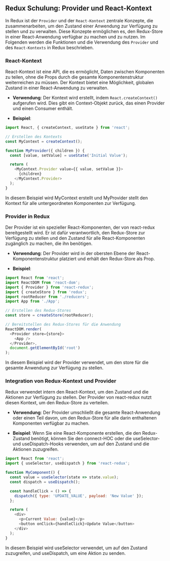 ## Redux Schulung: Provider und React-Kontext

In Redux ist der `Provider` und der `React-Kontext` zentrale Konzepte, die zusammenarbeiten, um den Zustand einer Anwendung zur Verfügung zu stellen und zu verwalten. Diese Konzepte ermöglichen es, den Redux-Store in einer React-Anwendung verfügbar zu machen und zu nutzen. Im Folgenden werden die Funktionen und die Verwendung des `Provider` und des `React-Kontexts` in Redux beschrieben.

### React-Kontext

React-Kontext ist eine API, die es ermöglicht, Daten zwischen Komponenten zu teilen, ohne die Props durch die gesamte Komponentenstruktur weiterreichen zu müssen. Der Kontext bietet eine Möglichkeit, globalen Zustand in einer React-Anwendung zu verwalten.

- **Verwendung**: Der Kontext wird erstellt, indem `React.createContext()` aufgerufen wird. Dies gibt ein Context-Objekt zurück, das einen Provider und einen Consumer enthält.

- **Beispiel**:

```javascript
import React, { createContext, useState } from 'react';

// Erstellen des Kontexts
const MyContext = createContext();

function MyProvider({ children }) {
  const [value, setValue] = useState('Initial Value');

  return (
    <MyContext.Provider value={{ value, setValue }}>
      {children}
    </MyContext.Provider>
  );
}
```

In diesem Beispiel wird MyContext erstellt und MyProvider stellt den Kontext für alle untergeordneten Komponenten zur Verfügung.

### Provider in Redux
Der Provider ist ein spezieller React-Komponenten, der von react-redux bereitgestellt wird. Er ist dafür verantwortlich, den Redux-Store zur Verfügung zu stellen und den Zustand für alle React-Komponenten zugänglich zu machen, die ihn benötigen.

- **Verwendung**: Der Provider wird in der obersten Ebene der React-Komponentenstruktur platziert und erhält den Redux-Store als Prop.

- **Beispiel**:

```javascript
import React from 'react';
import ReactDOM from 'react-dom';
import { Provider } from 'react-redux';
import { createStore } from 'redux';
import rootReducer from './reducers';
import App from './App';

// Erstellen des Redux-Stores
const store = createStore(rootReducer);

// Bereitstellen des Redux-Stores für die Anwendung
ReactDOM.render(
  <Provider store={store}>
    <App />
  </Provider>,
  document.getElementById('root')
);

```

In diesem Beispiel wird der Provider verwendet, um den store für die gesamte Anwendung zur Verfügung zu stellen.

### Integration von Redux-Kontext und Provider
Redux verwendet intern den React-Kontext, um den Zustand und die Aktionen zur Verfügung zu stellen. Der Provider von react-redux nutzt diesen Kontext, um den Redux-Store zu verteilen.

- **Verwendung**: Der Provider umschließt die gesamte React-Anwendung oder einen Teil davon, um den Redux-Store für alle darin enthaltenen Komponenten verfügbar zu machen.

- **Beispiel**: Wenn Sie eine React-Komponente erstellen, die den Redux-Zustand benötigt, können Sie den connect-HOC oder die useSelector- und useDispatch-Hooks verwenden, um auf den Zustand und die Aktionen zuzugreifen.

```javascript
import React from 'react';
import { useSelector, useDispatch } from 'react-redux';

function MyComponent() {
  const value = useSelector(state => state.value);
  const dispatch = useDispatch();

  const handleClick = () => {
    dispatch({ type: 'UPDATE_VALUE', payload: 'New Value' });
  };

  return (
    <div>
      <p>Current Value: {value}</p>
      <button onClick={handleClick}>Update Value</button>
    </div>
  );
}

```

In diesem Beispiel wird useSelector verwendet, um auf den Zustand zuzugreifen, und useDispatch, um eine Aktion zu senden.